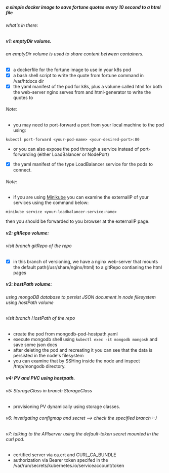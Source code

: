 ##### a simple docker image to save fortune quotes every 10 second to a html file

###### what's in there:
##### v1: emptyDir volume.
###### an emptyDir volume is used to share content between containers.
- [x] a dockerfile for the fortune image to use in your k8s pod
- [x] a bash shell script to write the quote from fortune command in /var/htdocs dir
- [x] the yaml manifest of the pod for k8s, plus a volume called html for both the web-server nginx serves from and html-generator to write the quotes to
###### Note:
- you may need to port-forward a port from your local machine to the pod using:
```
kubectl port-forward <your-pod-name> <your-desired-port>:80
``` 
- or you can also expose the pod through a service instead of port-forwarding (either LoadBalancer or NodePort)
- [x] the yaml manifest of the type LoadBalancer service for the pods to connect. 
###### Note:
- if you are using [Minikube](https://minikube.sigs.k8s.io/docs/) you can examine the externalIP of your services using the command below:
```
minikube service <your-loadbalancer-service-name>
```
then you should be forwarded to you browser at the externalIP page.

##### v2: gitRepo volume:
###### visit branch gitRepo of the repo
- [x] in this branch of versioning, we have a nginx web-server that mounts the default path(/usr/share/nginx/html) to a gitRepo contianing the html pages

##### v3: hostPath volume:
###### using mongoDB database to persist JSON document in node filesystem using hostPath volume
###### visit branch HostPath of the repo
- create the pod from mongodb-pod-hostpath.yaml
- execute mongodb shell using ```kubectl exec -it mongodb mongosh``` and save some json docs
- after deleting the pod and recreating it you can see that the data is persisted in the node's filesystem
- you can examine that by SSHing inside the node and inspect /tmp/mongodb directory.

##### v4: PV and PVC using hostpath.

###### v5: StorageClass in branch StorageClass
- provisioning PV dynamically using storage classes.

###### v6: invetigating configmap and secret --> check the specified branch :-)
###### v7: talking to the APIserver using the default-token secret mounted in the curl pod.
- certified server via ca.crt and CURL_CA_BUNDLE
- authorization via Bearer token specifed in the /var/run/secrets/kubernetes.io/serviceaccount/token
